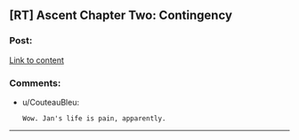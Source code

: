 ## [RT] Ascent Chapter Two: Contingency

### Post:

[Link to content](https://ascentuniverse.wordpress.com/2017/10/06/chapter-ii-contingency/)

### Comments:

- u/CouteauBleu:
  ```
  Wow. Jan's life is pain, apparently.
  ```

---

